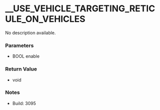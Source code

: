 # __USE_VEHICLE_TARGETING_RETICULE_ON_VEHICLES

No description available.

### Parameters
* BOOL enable

### Return Value
* void

### Notes
* Build: 3095

